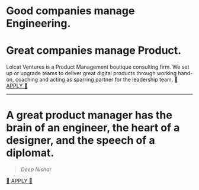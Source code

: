 # Good companies manage Engineering.

# Great companies manage Product.

Lolcat Ventures is a Product Management boutique consulting firm. We set up or upgrade teams to deliver great digital products through working hand-on, coaching and acting as sparring partner for the leadership team. [🚀 APPLY 🚀](https://lolcatvc.typeform.com/to/BN5gco)

---

#  A great product manager has the brain of an engineer, the heart of a designer, and the speech of a diplomat.
> <cite>Deep Nishar</cite>

[🚀 APPLY 🚀](https://lolcatvc.typeform.com/to/BN5gco)
